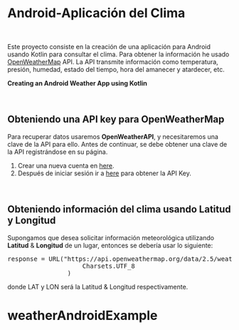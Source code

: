 # Android-Aplicación del Clima

<br>
<p>Este proyecto consiste en la creación de una aplicación para Android usando Kotlin para consultar el clima.
Para obtener la información he usado <a href="https://openweathermap.org" target="_blank">OpenWeatherMap</a> API. 
La API transmite información como temperatura, presión, humedad, estado del tiempo, hora del amanecer y atardecer, etc.
</p>

<b>Creating an Android Weather App using Kotlin</b>
</a>
</p>


<br><h2>Obteniendo una API key para OpenWeatherMap</h2>
<p>Para recuperar datos usaremos <strong>OpenWeatherAPI</strong>, y necesitaremos una clave de la API para ello. Antes de continuar, se debe obtener una clave de la API registrándose en su página.</p>
<ol>
<li>Crear una nueva cuenta en <a title="Create new account" href="https://home.openweathermap.org/users/sign_up" target="_blank" rel="noopener">here</a>.</li>
<li>Después de iniciar sesión ir a <a title="Get the API key" href="https://home.openweathermap.org/api_keys" target="_blank" rel="noopener">here</a> para obtener la API Key.</li>
</ol>

<br><h2>Obteniendo información del clima usando Latitud y Longitud</h2>
<p>Supongamos que desea solicitar información meteorológica utilizando <strong>Latitud</strong> &amp; <strong>Longitud</strong> de un lugar, entonces se debería usar lo siguiente:</p>
<pre>response = URL("https://api.openweathermap.org/data/2.5/weather?lat=$LAT&amp;lon=$LON&amp;units=metric&amp;appid=$API").readText(
                    Charsets.UTF_8
                )</pre>
<p>donde LAT y LON será la Latitud &amp; Longitud respectivamente.
</p>

# weatherAndroidExample
